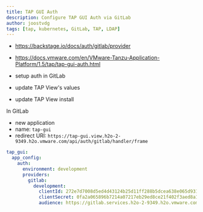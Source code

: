 ```yaml
---
title: TAP GUI Auth
description: Configure TAP GUI Auth via GitLab
author: joostvdg
tags: [tap, kubernetes, GitLab, TAP, LDAP]
---
```


* https://backstage.io/docs/auth/gitlab/provider
* https://docs.vmware.com/en/VMware-Tanzu-Application-Platform/1.5/tap/tap-gui-auth.html

* setup auth in GitLab
* update TAP View's values
* update TAP View install

In GitLab

* new application
* name: `tap-gui`
* redirect URI: `https://tap-gui.view.h2o-2-9349.h2o.vmware.com/api/auth/gitlab/handler/frame`

```yaml
tap_gui:
  app_config:
    auth:
      environment: development
      providers:
        gitlab:
          development:
            clientId: 272e7d7008d5ed4d43124b25d11ff288b5dcea638e065d93167430b67d2712fe
            clientSecret: 0fa2a065896b7214a07217eb29ed8ce21f402f3aed8a11eac1e6fedb2d3479d3
            audience: https://gitlab.services.h2o-2-9349.h2o.vmware.com/
```
